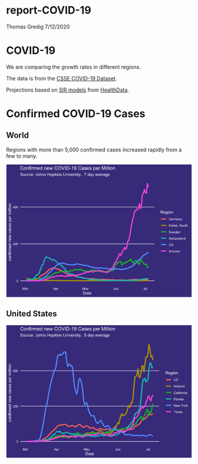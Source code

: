 report-COVID-19
================
Thomas Gredig
7/12/2020

# COVID-19

We are comparing the growth rates in different regions.

The data is from the [CSSE COVID-19
Dataset](https://github.com/CSSEGISandData/COVID-19).

Projections based on [SIR
models](https://www.maa.org/press/periodicals/loci/joma/the-sir-model-for-spread-of-disease-the-differential-equation-model)
from [HealthData](https://covid19.healthdata.org/projections).

# Confirmed COVID-19 Cases

## World

Regions with more than 5,000 confirmed cases increased rapidly from a
few to many.

![](README_files/figure-gfm/unnamed-chunk-4-1.png)<!-- -->

## United States

![](README_files/figure-gfm/unnamed-chunk-5-1.png)<!-- -->
